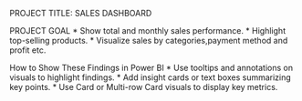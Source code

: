 PROJECT TITLE:  SALES DASHBOARD

PROJECT GOAL
    * Show total and monthly sales performance.
    * Highlight top-selling products.
    * Visualize sales by categories,payment method and profit etc.

How to Show These Findings in Power BI
    * Use tooltips and annotations on visuals to highlight findings.
    * Add insight cards or text boxes summarizing key points.
    * Use Card or Multi-row Card visuals to display key metrics.
              
                 
    
    
